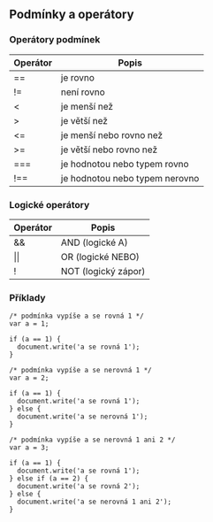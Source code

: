 ## Podmínky a operátory

### Operátory podmínek
Operátor | Popis
-------- | -----
\=\= | je rovno
\!\= | není rovno
\< | je menší než
\> | je větší než
\<\= | je menší nebo rovno než
\>\= | je větší nebo rovno než
\=\=\= | je hodnotou nebo typem rovno
\!\=\= | je hodnotou nebo typem nerovno

### Logické operátory
Operátor | Popis
-------- | -----
\&\& | AND (logické A)
\|\| | OR (logické NEBO)
\! | NOT (logický zápor)

### Příklady
```
/* podmínka vypíše a se rovná 1 */
var a = 1;

if (a == 1) {
  document.write('a se rovná 1');
}
```

```
/* podmínka vypíše a se nerovná 1 */
var a = 2;

if (a == 1) {
  document.write('a se rovná 1');
} else {
  document.write('a se nerovná 1');
}
```

```
/* podmínka vypíše a se nerovná 1 ani 2 */
var a = 3;

if (a == 1) {
  document.write('a se rovná 1');
} else if (a == 2) {
  document.write('a se rovná 2');
} else {
  document.write('a se nerovná 1 ani 2');
}
```

